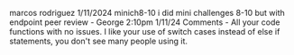 marcos rodriguez
1/11/2024
minich8-10
i did mini challenges 8-10 but with endpoint
peer review - George 2:10pm 1/11/24
Comments - All your code functions with no issues. I like your use of switch cases instead of else if statements, you don't see many people using it.
